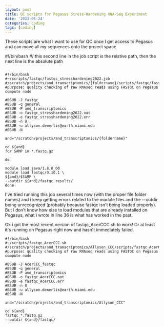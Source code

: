 ```yaml
---
layout: post
title: QC scripts for Pegasus Stress-Hardening RNA-Seq Experiment
date: '2023-05-24'
categories: coding
tags: [coding]
---
```


These scripts are what I want to use for QC once I get access to Pegasus and can move all my sequences onto the project space. 

#!/bin/bash
#/ this second line in the job script is the relative path, then the next line is the absolute path
```{bash}

#!/bin/bash
#~/scripts/fastqc/fastqc_stresshardening2022.job 
#/scratch/projects/and_transcriptomics/{foldername}/scripts/fastqc/fastqc_stresshardening2022.job
#purpose: quality checking of raw RNAseq reads using FASTQC on Pegasus compute node

#BSUB -J fastqc
#BSUB -q general
#BSUB -P and_transcriptomics
#BSUB -o fastqc_stresshardening2022.out
#BSUB -e fastqc_stresshardening2022.err
#BSUB -n 8
#BSUB -u allyson.demerlis@earth.miami.edu
#BSUB -N

and="/scratch/projects/and_transcriptomics/{foldername}" 

cd ${and}
for SAMP in *.fastq.gz

do

module load java/1.8.0_60
module load fastqc/0.10.1 \
${and}/$SAMP \
--outdir ${and}/fastqc_results/
done
```

I've tried running this job several times now (with the proper file folder names) and i keep getting errors related to the module files and the --outdir being unrecognized (probably because fastqc isn't being loaded properly). But I don't know how else to load modules that are already installed on Pegasus, what i wrote in line 36 is what has worked in the past.

Ok i got the most recent version of fastqc_AcerCCC.sh to work! Or at least it's running on Pegasus right now and hasn't immediately failed.

```{bash}
#!/bin/bash
#~/scripts/fastqc_AcerCCC.sh
#/scratch/projects/and_transcriptomics/Allyson_CCC/scripts/fastqc_AcerCCC.sh
#purpose: quality checking of raw RNAseq reads using FASTQC on Pegasus compute node

#BSUB -J AcerCCC_fastqc
#BSUB -q general
#BSUB -P and_transcriptomics
#BSUB -o fastqc_AcerCCC.out
#BSUB -e fastqc_AcerCCC.err
#BSUB -n 8
#BSUB -u allyson.demerlis@earth.miami.edu
#BSUB -N

and="/scratch/projects/and_transcriptomics/Allyson_CCC"

cd ${and}
fastqc *.fastq.gz
--outdir ${and}/fastqc/
```

